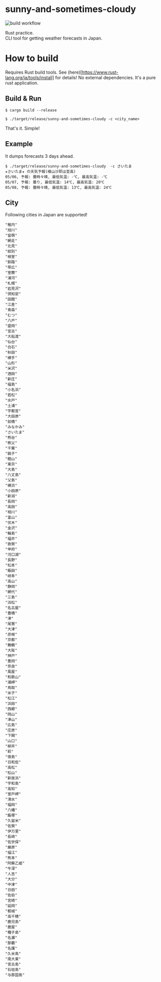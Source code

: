 # sunny-and-sometimes-cloudy

![build workflow](https://github.com/lockhart9/sunny-and-sometimes-cloudy/actions/workflows/rust.yml/badge.svg)
 
Rust practice.  
CLI tool for getting weather forecasts in Japan.


# How to build

Requires Rust build tools. See (here)[https://www.rust-lang.org/ja/tools/install] for details!
No external dependencies. It's a pure rust application.


## Build & Run

```
$ cargo build --release 

$ ./target/release/sunny-and-sometimes-cloudy -c <city_name>
```

That's it. Simple!


## Example

It dumps forecasts 3 days ahead.

```
$ ./target/release/sunny-and-sometimes-cloudy  -c さいたま
★さいたま★ の天気予報(檜山沙耶は至高)
05/06, 予報: 曇時々晴, 最低気温: -℃, 最高気温: -℃
05/07, 予報: 曇り, 最低気温: 14℃, 最高気温: 20℃
05/08, 予報: 曇時々晴, 最低気温: 13℃, 最高気温: 24℃
```


## City

Following cities in Japan are supported!

```
"稚内"
"旭川"
"留萌"
"網走"
"北見"
"紋別"
"根室"
"釧路"
"帯広"
"室蘭"
"浦河"
"札幌"
"岩見沢"
"倶知安"
"函館"
"江差"
"青森"
"むつ"
"八戸"
"盛岡"
"宮古"
"大船渡"
"仙台"
"白石"
"秋田"
"横手"
"山形"
"米沢"
"酒田"
"新庄"
"福島"
"小名浜"
"若松"
"水戸"
"土浦"
"宇都宮"
"大田原"
"前橋"
"みなかみ"
"さいたま"
"熊谷"
"秩父"
"千葉"
"銚子"
"館山"
"東京"
"大島"
"八丈島"
"父島"
"横浜"
"小田原"
"新潟"
"長岡"
"高田"
"相川"
"富山"
"伏木"
"金沢"
"輪島"
"福井"
"敦賀"
"甲府"
"河口湖"
"長野"
"松本"
"飯田"
"岐阜"
"高山"
"静岡"
"網代"
"三島"
"浜松"
"名古屋"
"豊橋"
"津"
"尾鷲"
"大津"
"彦根"
"京都"
"舞鶴"
"大阪"
"神戸"
"豊岡"
"奈良"
"風屋"
"和歌山"
"潮岬"
"鳥取"
"米子"
"松江"
"浜田"
"西郷"
"岡山"
"津山"
"広島"
"庄原"
"下関"
"山口"
"柳井"
"萩"
"徳島"
"日和佐"
"高松"
"松山"
"新居浜"
"宇和島"
"高知"
"室戸岬"
"清水"
"福岡"
"八幡"
"飯塚"
"久留米"
"佐賀"
"伊万里"
"長崎"
"佐世保"
"厳原"
"福江"
"熊本"
"阿蘇乙姫"
"牛深"
"人吉"
"大分"
"中津"
"日田"
"佐伯"
"宮崎"
"延岡"
"都城"
"高千穂"
"鹿児島"
"鹿屋"
"種子島"
"名瀬"
"那覇"
"名護"
"久米島"
"南大東"
"宮古島"
"石垣島"
"与那国島"
```
